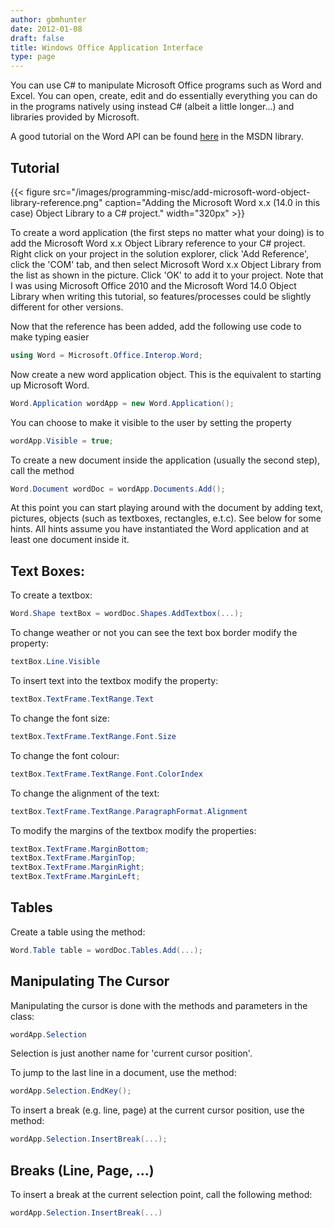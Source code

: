 ```yaml
---
author: gbmhunter
date: 2012-01-08
draft: false
title: Windows Office Application Interface
type: page
---
```


You can use C# to manipulate Microsoft Office programs such as Word and Excel. You can open, create, edit and do essentially everything you can do in the programs natively using instead C# (albeit a little longer...) and libraries provided by Microsoft.

A good tutorial on the Word API can be found [here](http://msdn.microsoft.com/en-us/library/aa192495(v=office.11).aspx#wordobject_link8) in the MSDN library.

## Tutorial

{{< figure src="/images/programming-misc/add-microsoft-word-object-library-reference.png" caption="Adding the Microsoft Word x.x (14.0 in this case) Object Library to a C# project."  width="320px" >}}

To create a word application (the first steps no matter what your doing) is to add the Microsoft Word x.x Object Library reference to your C# project. Right click on your project in the solution explorer, click 'Add Reference', click the 'COM' tab, and then select Microsoft Word x.x Object Library from the list as shown in the picture. Click 'OK' to add it to your project. Note that I was using Microsoft Office 2010 and the Microsoft Word 14.0 Object Library when writing this tutorial, so features/processes could be slightly different for other versions.

Now that the reference has been added, add the following use code to make typing easier

```c#
using Word = Microsoft.Office.Interop.Word;
```

Now create a new word application object. This is the equivalent to starting up Microsoft Word.

```c#
Word.Application wordApp = new Word.Application();
```

You can choose to make it visible to the user by setting the property

```c# 
wordApp.Visible = true;
```

To create a new document inside the application (usually the second step), call the method

```c# 
Word.Document wordDoc = wordApp.Documents.Add();
```

At this point you can start playing around with the document by adding text, pictures, objects (such as textboxes, rectangles, e.t.c). See below for some hints. All hints assume you have instantiated the Word application and at least one document inside it.

## Text Boxes:

To create a textbox:

```c#    
Word.Shape textBox = wordDoc.Shapes.AddTextbox(...);
```

To change weather or not you can see the text box border modify the property:

```c# 
textBox.Line.Visible
```

To insert text into the textbox modify the property:

```c#    
textBox.TextFrame.TextRange.Text
```

To change the font size:

```c# 
textBox.TextFrame.TextRange.Font.Size
```

To change the font colour:

```c# 
textBox.TextFrame.TextRange.Font.ColorIndex
```

To change the alignment of the text:

```c# 
textBox.TextFrame.TextRange.ParagraphFormat.Alignment
```

To modify the margins of the textbox modify the properties:

```c# 
textBox.TextFrame.MarginBottom;
textBox.TextFrame.MarginTop;
textBox.TextFrame.MarginRight;
textBox.TextFrame.MarginLeft;
```

## Tables

Create a table using the method:

```c#    
Word.Table table = wordDoc.Tables.Add(...);
```

## Manipulating The Cursor

Manipulating the cursor is done with the methods and parameters in the class:

```c#    
wordApp.Selection
```

Selection is just another name for 'current cursor position'.

To jump to the last line in a document, use the method:

```c# 
wordApp.Selection.EndKey();
```

To insert a break (e.g. line, page) at the current cursor position, use the method:

```c# 
wordApp.Selection.InsertBreak(...);
```

## Breaks (Line, Page, ...)

To insert a break at the current selection point, call the following method:

```c#    
wordApp.Selection.InsertBreak(...)
```